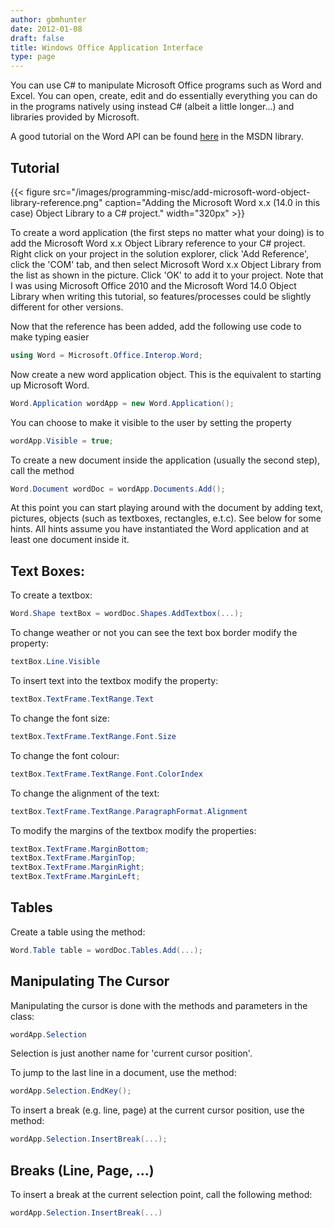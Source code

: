 ```yaml
---
author: gbmhunter
date: 2012-01-08
draft: false
title: Windows Office Application Interface
type: page
---
```


You can use C# to manipulate Microsoft Office programs such as Word and Excel. You can open, create, edit and do essentially everything you can do in the programs natively using instead C# (albeit a little longer...) and libraries provided by Microsoft.

A good tutorial on the Word API can be found [here](http://msdn.microsoft.com/en-us/library/aa192495(v=office.11).aspx#wordobject_link8) in the MSDN library.

## Tutorial

{{< figure src="/images/programming-misc/add-microsoft-word-object-library-reference.png" caption="Adding the Microsoft Word x.x (14.0 in this case) Object Library to a C# project."  width="320px" >}}

To create a word application (the first steps no matter what your doing) is to add the Microsoft Word x.x Object Library reference to your C# project. Right click on your project in the solution explorer, click 'Add Reference', click the 'COM' tab, and then select Microsoft Word x.x Object Library from the list as shown in the picture. Click 'OK' to add it to your project. Note that I was using Microsoft Office 2010 and the Microsoft Word 14.0 Object Library when writing this tutorial, so features/processes could be slightly different for other versions.

Now that the reference has been added, add the following use code to make typing easier

```c#
using Word = Microsoft.Office.Interop.Word;
```

Now create a new word application object. This is the equivalent to starting up Microsoft Word.

```c#
Word.Application wordApp = new Word.Application();
```

You can choose to make it visible to the user by setting the property

```c# 
wordApp.Visible = true;
```

To create a new document inside the application (usually the second step), call the method

```c# 
Word.Document wordDoc = wordApp.Documents.Add();
```

At this point you can start playing around with the document by adding text, pictures, objects (such as textboxes, rectangles, e.t.c). See below for some hints. All hints assume you have instantiated the Word application and at least one document inside it.

## Text Boxes:

To create a textbox:

```c#    
Word.Shape textBox = wordDoc.Shapes.AddTextbox(...);
```

To change weather or not you can see the text box border modify the property:

```c# 
textBox.Line.Visible
```

To insert text into the textbox modify the property:

```c#    
textBox.TextFrame.TextRange.Text
```

To change the font size:

```c# 
textBox.TextFrame.TextRange.Font.Size
```

To change the font colour:

```c# 
textBox.TextFrame.TextRange.Font.ColorIndex
```

To change the alignment of the text:

```c# 
textBox.TextFrame.TextRange.ParagraphFormat.Alignment
```

To modify the margins of the textbox modify the properties:

```c# 
textBox.TextFrame.MarginBottom;
textBox.TextFrame.MarginTop;
textBox.TextFrame.MarginRight;
textBox.TextFrame.MarginLeft;
```

## Tables

Create a table using the method:

```c#    
Word.Table table = wordDoc.Tables.Add(...);
```

## Manipulating The Cursor

Manipulating the cursor is done with the methods and parameters in the class:

```c#    
wordApp.Selection
```

Selection is just another name for 'current cursor position'.

To jump to the last line in a document, use the method:

```c# 
wordApp.Selection.EndKey();
```

To insert a break (e.g. line, page) at the current cursor position, use the method:

```c# 
wordApp.Selection.InsertBreak(...);
```

## Breaks (Line, Page, ...)

To insert a break at the current selection point, call the following method:

```c#    
wordApp.Selection.InsertBreak(...)
```